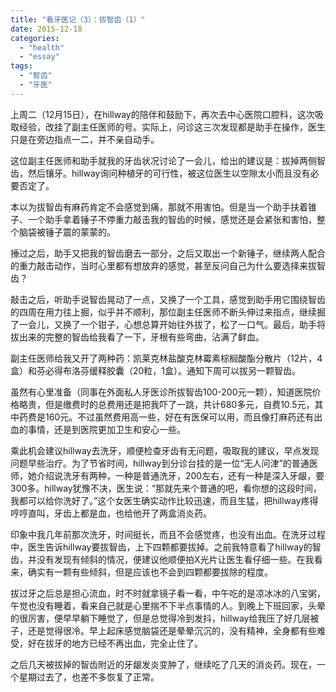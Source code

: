 ```yaml
---
title: "看牙医记（3）：拔智齿（1）"
date: 2015-12-18
categories: 
  - "health"
  - "essay"
tags: 
  - "智齿"
  - "牙医"
---
```


上周二（12月15日），在hillway的陪伴和鼓励下，再次去中心医院口腔科，这次吸取经验，改挂了副主任医师的号。实际上，问诊这三次发现都是助手在操作，医生只是在旁边指点一二，并不亲自动手。

这位副主任医师和助手就我的牙齿状况讨论了一会儿，给出的建议是：拔掉两侧智齿，然后镶牙。hillway询问种植牙的可行性，被这位医生以空隙太小而且没有必要否定了。

本以为拔智齿有麻药肯定不会感觉到痛，那就不用害怕。但是当一个助手扶着锥子、一个助手拿着锤子不停重力敲击我的智齿的时候，感觉还是会紧张和害怕，整个脑袋被锤子震的蒙蒙的。

捶过之后，助手又把我的智齿磨去一部分，之后又取出一个新锤子，继续两人配合的重力敲击动作，当时心里都有想放弃的感觉，甚至反问自己为什么要选择来拔智齿？

敲击之后，听助手说智齿晃动了一点，又换了一个工具，感觉到助手用它围绕智齿的四周在用力往上掘，似乎并不顺利，那位副主任医师不断头伸过来指点，继续掘了一会儿，又换了一个钳子，心想总算开始往外拔了，松了一口气。最后，助手将拔出来的完整的智齿给我看了一下，牙根有些弯曲，沾满了鲜血。

副主任医师给我又开了两种药：凯莱克林盐酸克林霉素棕榈酸酯分散片（12片，4盒）和芬必得布洛芬缓释胶囊（20粒，1盒）。通知下周可以拔另一颗智齿。

虽然有心里准备（同事在外面私人牙医诊所拔智齿100-200元一颗），知道医院价格略贵，但是缴费时的总费用还是把我吓了一跳，共计680多元，自费10.5元，其中药费是160元。不过虽然费用高一些，好在有医保可以用，而且像打麻药还有出血的事情，还是到医院更加卫生和安心一些。

乘此机会建议hillway去洗牙，顺便检查牙齿有无问题，吸取我的建议，早点发现问题早些治疗。为了节省时间，hillway到分诊台挂的是一位“无人问津”的普通医师，她介绍说洗牙有两种，一种是普通洗牙，200左右，还有一种是深入牙龈，要300多。hillway犹豫不决，医生说：“那就先来个普通的吧，看你想的这段时间，我都可以给你洗好了。”这个女医生确实动作比较迅速，而且生猛，把hillway疼得哼哼直叫，牙齿上都是血，也给他开了两盒消炎药。

印象中我几年前那次洗牙，时间挺长，而且不会感觉疼，也没有出血。在洗牙过程中，医生告诉hillway要拔智齿，上下四颗都要拔掉。之前我特意看了hillway的智齿，并没有发现有倾斜的情况，便建议他顺便拍X光片让医生看仔细一些。在我看来，确实有一颗有些倾斜，但是应该也不会到四颗都要拔除的程度。

拔过牙之后总是担心流血，时不时就拿镜子看一看，中午吃的是凉冰冰的八宝粥，午觉也没有睡着，看来自己就是心里揣不下半点事情的人。到晚上下班回家，头晕的很厉害，便早早躺下睡觉了，但是总觉得冷到发抖，hillway给我压了好几层被子，还是觉得很冷。早上起床感觉脑袋还是晕晕沉沉的，没有精神，全身都有些难受，好在拔牙的地方已经不再出血，完全止住了。

之后几天被拔掉的智齿附近的牙龈发炎变肿了，继续吃了几天的消炎药。现在，一个星期过去了，也差不多恢复了正常。
